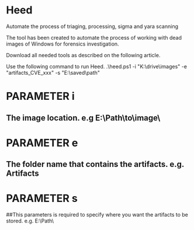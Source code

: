 # Heed
Automate the process of triaging, processing, sigma and yara scanning

The tool has been created to automate the process of working with dead images of Windows for forensics investigation. 

Download all needed tools as described on the following article. 


Use the following command to run Heed. 
.\heed.ps1 -i "K:\drive\images" -e "artifacts_CVE_xxx" -s "E:\saved\path\"

# PARAMETER i
## The image location. e.g E:\Path\to\image\

# PARAMETER e
## The folder name that contains the artifacts. e.g. Artifacts

# PARAMETER s
##This parameters is required to specify where you want the artifacts to be stored. e.g. E:\Path\
